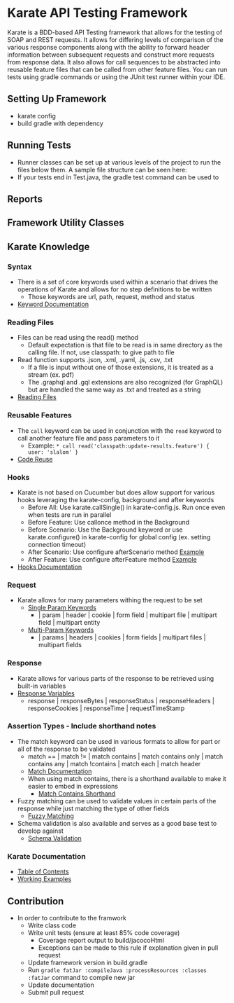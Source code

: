 # Karate API Testing Framework

Karate is a BDD-based API Testing framework that allows for the testing of SOAP and REST requests. It allows for differing levels of comparison of the various response components along with the ability to forward header information between subsequent requests and construct more requests from response data. It also allows for call sequences to be abstracted into reusable feature files that can be called from other feature files. You can run tests using gradle commands or using the JUnit test runner within your IDE.

## Setting Up Framework
* karate config
* build gradle with dependency

## Running Tests
* Runner classes can be set up at various levels of the project to run the files below them. A sample file structure can be seen here:
* If your tests end in Test.java, the gradle test command can be used to 

## Reports

## Framework Utility Classes

## Karate Knowledge

### Syntax
* There is a set of core keywords used within a scenario that drives the operations of Karate and allows for no step definitions to be written
    * Those keywords are url, path, request, method and status
* [Keyword Documentation](https://github.com/intuit/karate#core-keywords)

### Reading Files
* Files can be read using the read() method
    * Default expectation is that file to be read is in same directory as the calling file. If not, use classpath: to give path to file
* Read function supports .json, .xml, .yaml, .js, .csv, .txt
    * If a file is input without one of those extensions, it is treated as a stream (ex. pdf)
    * The .graphql and .gql extensions are also recognized (for GraphQL) but are handled the same way as .txt and treated as a string
* [Reading Files](https://github.com/intuit/karate#reading-files)

### Reusable Features
* The ```call``` keyword can be used in conjunction with the ```read``` keyword to call another feature file and pass parameters to it
    * Example:  ```* call read('classpath:update-results.feature') { user: 'slalom' }```
* [Code Reuse](https://github.com/intuit/karate#code-reuse--common-routines)

### Hooks
* Karate is not based on Cucumber but does allow support for various hooks leveraging the karate-config, background and after keywords
    * Before All: Use karate.callSingle() in karate-config.js. Run once even when tests are run in parallel
    * Before Feature: Use callonce method in the Background
    * Before Scenario: Use the Background keyword or use karate.configure() in karate-config for global config (ex. setting connection timeout)
    * After Scenario: Use configure afterScenario method [Example](https://github.com/intuit/karate/blob/master/karate-demo/src/test/java/demo/hooks/hooks.feature)
    * After Feature: Use configure afterFeature method [Example](https://github.com/intuit/karate/blob/master/karate-demo/src/test/java/demo/hooks/hooks.feature)
* [Hooks Documentation](https://github.com/intuit/karate#hooks)

### Request
* Karate allows for many parameters withing the request to be set
    * [Single Param Keywords](https://github.com/intuit/karate#keywords-that-set-key-value-pairs)
        * | param | header | cookie | form field | multipart file | multipart field | multipart entity
    * [Multi-Param Keywords](https://github.com/intuit/karate#multi-param-keywords)
        * | params | headers | cookies | form fields | multipart files | multipart fields

### Response
* Karate allows for various parts of the response to be retrieved using built-in variables
* [Response Variables](https://github.com/intuit/karate#special-variables)
    * response | responseBytes | responseStatus | responseHeaders | responseCookies | responseTime | requestTimeStamp

### Assertion Types - Include shorthand notes
* The match keyword can be used in various formats to allow for part or all of the response to be validated
    * match == | match != | match contains | match contains only | match contains any | match !contains | match each | match header
    * [Match Documentation](https://github.com/intuit/karate#match)
    * When using match contains, there is a shorthand available to make it easier to embed in expressions
        * [Match Contains Shorthand](https://github.com/intuit/karate#contains-short-cuts)
* Fuzzy matching can be used to validate values in certain parts of the response while just matching the type of other fields
    * [Fuzzy Matching](https://github.com/intuit/karate#fuzzy-matching)
* Schema validation is also available and serves as a good base test to develop against
    * [Schema Validation](https://github.com/intuit/karate#schema-validation)

### Karate Documentation
* [Table of Contents](https://github.com/intuit/karate#index)
* [Working Examples](https://github.com/intuit/karate/tree/master/karate-demo)

## Contribution
* In order to contribute to the framwork
    * Write class code
    * Write unit tests (ensure at least 85% code coverage)
        * Coverage report output to build/jacocoHtml 
        * Exceptions can be made to this rule if explanation given in pull request
    * Update framework version in build.gradle
    * Run ```gradle fatJar :compileJava :processResources :classes :fatJar``` command to compile new jar
    * Update documentation
    * Submit pull request